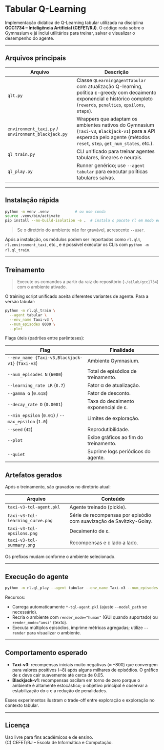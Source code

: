 # Tabular Q-Learning

Implementação didática de Q-Learning tabular utilizada na disciplina **GCC1734 – Inteligência Artificial (CEFET/RJ)**. O código roda sobre o Gymnasium e já inclui utilitários para treinar, salvar e visualizar o desempenho do agente.

---

## Arquivos principais

| Arquivo | Descrição |
| ------- | --------- |
| `qlt.py` | Classe `QLearningAgentTabular` com atualização Q-learning, política ε-greedy com decaimento exponencial e histórico completo (`rewards`, `penalties`, `epsilons`, `steps`). |
| `environment_taxi.py` / `environment_blackjack.py` | Wrappers que adaptam os ambientes nativos do Gymnasium (`Taxi-v3`, `Blackjack-v1`) para a API esperada pelo agente (métodos `reset`, `step`, `get_num_states`, etc.). |
| `ql_train.py` | CLI unificado para treinar agentes tabulares, lineares e neurais. |
| `ql_play.py` | Runner genérico; use `--agent tabular` para executar políticas tabulares salvas. |

---

## Instalação rápida

```bash
python -m venv .venv            # ou use conda
source .venv/bin/activate
pip install --no-build-isolation -e .  # instala o pacote rl em modo editável
```

> Se o diretório do ambiente não for gravável, acrescente `--user`.

Após a instalação, os módulos podem ser importados como `rl.qlt`, `rl.environment_taxi`, etc., e é possível executar os CLIs com `python -m rl.ql_train`.

---

## Treinamento

> Execute os comandos a partir da raiz do repositório (`~/ailab/gcc1734`) com o ambiente ativado.

O training script unificado aceita diferentes variantes de agente. Para a versão tabular:

```bash
python -m rl.ql_train \
  --agent tabular \
  --env_name Taxi-v3 \
  --num_episodes 8000 \
  --plot
```

Flags úteis (padrões entre parênteses):

| Flag | Finalidade |
| ---- | ---------- |
| `--env_name {Taxi-v3,Blackjack-v1}` (`Taxi-v3`) | Ambiente Gymnasium. |
| `--num_episodes N` (`6000`) | Total de episódios de treinamento. |
| `--learning_rate LR` (`0.7`) | Fator α de atualização. |
| `--gamma G` (`0.618`) | Fator de desconto. |
| `--decay_rate D` (`0.0001`) | Taxa do decaimento exponencial de ε. |
| `--min_epsilon` (`0.01`) / `--max_epsilon` (`1.0`) | Limites de exploração. |
| `--seed` (`42`) | Reprodutibilidade. |
| `--plot` | Exibe gráficos ao fim do treinamento. |
| `--quiet` | Suprime logs periódicos do agente. |

## Artefatos gerados

Após o treinamento, são gravados no diretório atual:

| Arquivo | Conteúdo |
| ------- | -------- |
| `taxi-v3-tql-agent.pkl` | Agente treinado (pickle). |
| `taxi-v3-tql-learning_curve.png` | Série de recompensas por episódio com suavização de Savitzky-Golay. |
| `taxi-v3-tql-epsilons.png` | Decaimento de ε. |
| `taxi-v3-tql-summary.png` | Recompensas e ε lado a lado. |

Os prefixos mudam conforme o ambiente selecionado.

---

## Execução do agente

```bash
python -m rl.ql_play --agent tabular --env_name Taxi-v3 --num_episodes 5
```

Recursos:

- Carrega automaticamente `*-tql-agent.pkl` (ajuste `--model_path` se necessário).
- Recria o ambiente com `render_mode="human"` (GUI quando suportado) ou `render_mode="ansi"` (texto).
- Executa múltiplos episódios, imprime métricas agregadas; utilize `--render` para visualizar o ambiente.

---

## Comportamento esperado

- **Taxi-v3**: recompensas iniciais muito negativas (≈ −800) que convergem para valores positivos (~8) após alguns milhares de episódios. O gráfico de ε deve cair suavemente até cerca de 0.05.
- **Blackjack-v1**: recompensas oscilam em torno de zero porque o ambiente é altamente estocástico; o objetivo principal é observar a estabilização do ε e a redução de penalidades.

Esses experimentos ilustram o trade-off entre exploração e exploração no contexto tabular.

---

## Licença

Uso livre para fins acadêmicos e de ensino.  
(C) CEFET/RJ – Escola de Informática e Computação.
